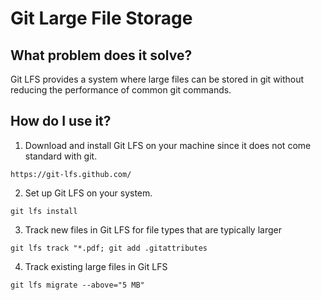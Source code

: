 # Git Large File Storage

## What problem does it solve?
Git LFS provides a system where large files can be stored in git without reducing the performance of common git commands.

## How do I use it?
1. Download and install Git LFS on your machine since it does not come standard with git.

`https://git-lfs.github.com/`

2. Set up Git LFS on your system.

`git lfs install`

3. Track new files in Git LFS for file types that are typically larger

`git lfs track "*.pdf; git add .gitattributes`

4. Track existing large files in Git LFS

`git lfs migrate --above="5 MB"`
